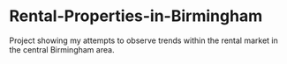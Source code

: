 # Rental-Properties-in-Birmingham
Project showing my attempts to observe trends within the rental market in the central Birmingham area. 
